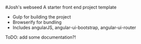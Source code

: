 #Josh's webseed
A starter front end project template

* Gulp for building the project
* Browserify for bundling
* Includes angularJS, angular-ui-bootstrap, angular-ui-router

ToDO: add some documentation?!
